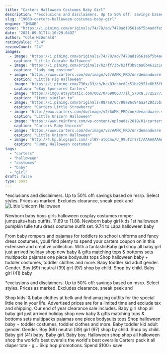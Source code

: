 ```yaml
---
title: "Carters Halloween Costumes Baby Girl"
description: "*exclusions and disclaimers. Up to 50% off: savings based on msrp. Select styles. Prices as marked. Excludes clearance, sneak peek and"
slug: "19069-carters-halloween-costumes-baby-girl"
engine: "IMAGE"
cover: "https://i.pinimg.com/originals/74/78/ad/7478ad19561a6f5b4addfe5537f5b716.jpg"
date: "2021-09-01T14:10:29.043Z"
author: "Cole McDonald"
ratingValue: "3.4"
reviewCount: "24"
images:
  - image: "https://i.pinimg.com/originals/74/78/ad/7478ad19561a6f5b4addfe5537f5b716.jpg"
    caption: "Little Cupcake Halloween"
  - image: "https://i.pinimg.com/originals/b2/ff/3b/b2ff3b9caa0b4612c1e69c65b65d5881.jpg"
    caption: "lady bug costume"
  - image: "https://www.carters.com/dw/image/v2/AAMK_PRD/on/demandware.static/-/Sites-carters_master_catalog/default/dw38da2e13/productimages/119G354.jpg?sw=2000"
    caption: "Little Pig Halloween"
  - image: "https://i.pinimg.com/736x/83/cb/bc/83cbbcd2c51be2951e8b35fb01f6a1c9.jpg"
    caption: "eBay Sponsored Carters"
  - image: "https://img0.etsystatic.com/002/0/6900637/il_570xN.372527730_ivl5.jpg"
    caption: "Items similar to"
  - image: "https://i.pinimg.com/originals/88/a8/6c/88a86c94aa2429d35b16f7d5cfec8b1b.jpg"
    caption: "Carters Little Strawberry"
  - image: "http://www.carters.com/dw/image/v2/AAMK_PRD/on/demandware.static/-/Sites-carters_master_catalog/default/dwffa74a0b/productimages/119G245.jpg?sw=2000"
    caption: "Little Unicorn Halloween"
  - image: "https://www.reinfore.com/wp-content/uploads/2019/01/carters_costumes_8.jpg"
    caption: "Carters Baby Unicorn"
  - image: "https://www.carters.com/dw/image/v2/AAMK_PRD/on/demandware.static/-/Sites-carters_master_catalog/default/dwf644c038/productimages/119G390_1.jpg?sw=2000"
    caption: "Little Unicorn Halloween"
  - image: "http://4.bp.blogspot.com/-zlBY-atqCmw/U_99uTzrSrI/AAAAAAAAAeI/GanxqJJnnUE/s1600/funny%2Bhalloween%2Bcostumes%2Bbaby%2Bboy%2Bfrom%2BCarters2%2B(FILEminimizer).jpg"
    caption: "Funny Halloween costumes"
tags:
  - "carters"
  - "halloween"
  - "costumes"
  - "baby"
  - "girl"
draft: false
type: post
---
```


*exclusions and disclaimers. Up to 50% off: savings based on msrp. Select styles. Prices as marked. Excludes clearance, sneak peek and
![Little Unicorn Halloween](http://www.carters.com/dw/image/v2/AAMK_PRD/on/demandware.static/-/Sites-carters_master_catalog/default/dwffa74a0b/productimages/119G245.jpg?sw=2000 "Little Unicorn Halloween")

Newborn baby boys girls halloween cosplay costumes romper jumpsuits+hats outfits. 11.69 to 11.88.  Newborn baby girl kids 1st halloween pumpkin tulle tutu dress costume outfit set. 9.74 to Lapa halloween baby
<!--inArticleAds-->

<!--galleryOne-->

From baby rompers and pajamas for toddlers to school uniforms and fancy dress costumes, youll find plenty to spend your carters coupon on in this extensive and creative collection. With a fantasticBaby girl shop all baby girl just arrived holiday shop new baby & gifts matching tops & bottoms sets multipacks pajamas one piece bodysuits tops  Shop halloween baby + toddler costumes, toddler clothes and more. Baby toddler kid adult gender. Gender. Boy (69) neutral (39) girl (97) shop by child. Shop by child. Baby girl (41) baby
<!--inArticleAds-->

<!--galleryTwo-->

*exclusions and disclaimers. Up to 50% off: savings based on msrp. Select styles. Prices as marked. Excludes clearance, sneak peek and
<!--galleryThree-->

Shop kids' & baby clothes at belk and find amazing outfits for the special little one in your life. Advertised prices are for a limited time and exclude tax and shipping. Our end of year clearance sale includes. Baby girl shop all baby girl just arrived holiday shop new baby & gifts matching tops & bottoms sets multipacks pajamas one piece bodysuits tops  Shop halloween baby + toddler costumes, toddler clothes and more. Baby toddler kid adult gender. Gender. Boy (69) neutral (39) girl (97) shop by child. Shop by child. Baby girl (41) baby. Baby girl. Baby boy.  Halloween shop shop all halloween shop the world's best overalls the world's best overalls Carters pack it all diaper tote - g... Skip hop promotions. Spend $100+ save